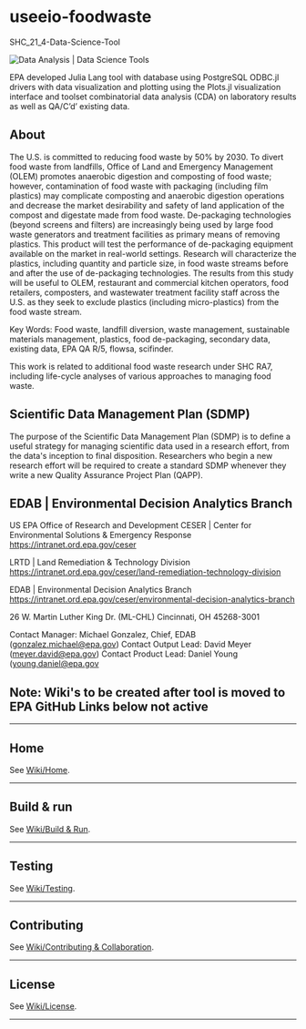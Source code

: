 # useeio-foodwaste

SHC_21_4-Data-Science-Tool

![Data Analysis | Data Science Tools](https://www.epa.gov/sites/production/files/2013-06/epa_seal_verysmall_trim.gif)

EPA developed Julia Lang tool with database using PostgreSQL ODBC.jl drivers with data visualization and plotting using the Plots.jl visualization interface and toolset combinatorial data analysis (CDA) on laboratory results as well as QA/C’d’ existing data.

## About

The U.S. is committed to reducing food waste by 50% by 2030. To divert food waste from landfills, Office of Land and Emergency Management (OLEM) promotes anaerobic digestion and composting of food waste; however, contamination of food waste with packaging (including film plastics) may complicate composting and anaerobic digestion operations and decrease the market desirability and safety of land application of the compost and digestate made from food waste. De-packaging technologies (beyond screens and filters) are increasingly being used by large food waste generators and treatment facilities as primary means of removing plastics. This product will test the performance of de-packaging equipment available on the market in real-world settings. Research will characterize the plastics, including quantity and particle size, in food waste streams before and after the use of de-packaging technologies. The results from this study will be useful to OLEM, restaurant and commercial kitchen operators, food retailers, composters, and wastewater treatment facility staff across the U.S. as they seek to exclude plastics (including micro-plastics) from the food waste stream.

Key Words: Food waste, landfill diversion, waste management, sustainable materials management, plastics, food de-packaging, secondary data, existing data, EPA QA R/5, flowsa, scifinder.

This work is related to additional food waste research under SHC RA7, including life-cycle analyses of various approaches to managing food waste.

## Scientific Data Management Plan (SDMP)

The purpose of the Scientific Data Management Plan (SDMP) is to define a useful strategy for managing scientific data used in a research effort, from the data's inception to final disposition. Researchers who begin a new research effort will be required to create a standard SDMP whenever they write a new Quality Assurance Project Plan (QAPP).

## EDAB | Environmental Decision Analytics Branch

US EPA
Office of Research and Development
CESER | Center for Environmental Solutions & Emergency Response
<https://intranet.ord.epa.gov/ceser>

LRTD | Land Remediation & Technology Division
<https://intranet.ord.epa.gov/ceser/land-remediation-technology-division>

EDAB | Environmental Decision Analytics Branch
<https://intranet.ord.epa.gov/ceser/environmental-decision-analytics-branch>

26 W. Martin Luther King Dr. (ML-CHL)
Cincinnati, OH 45268-3001

Contact Manager: Michael Gonzalez, Chief, EDAB (gonzalez.michael@epa.gov)
Contact Output Lead: David Meyer (meyer.david@epa.gov)
Contact Product Lead: Daniel Young (young.daniel@epa.gov

## Note: Wiki's to be created after tool is moved to EPA GitHub Links below not active

***

## Home

See [Wiki/Home](https://github.com/USEPA/SHC_21_4-Data-Science-Tool/wiki).
***

## Build & run

See [Wiki/Build & Run](https://github.com/USEPA/SHC_21_4-Data-Science-Tool/wiki/Build-&-Run).
***

## Testing

See [Wiki/Testing](https://github.com/USEPA/SHC_21_4-Data-Science-Tool/wiki/Testing).
***

## Contributing

See [Wiki/Contributing & Collaboration](https://github.com/USEPA/SHC_21_4-Data-Science-Tool/wiki/Contributing).
***

## License

See [Wiki/License](https://github.com/USEPA/SHC_21_4-Data-Science-Tool/wiki/Licensing).
***

